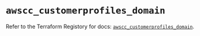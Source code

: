 # `awscc_customerprofiles_domain`

Refer to the Terraform Registory for docs: [`awscc_customerprofiles_domain`](https://registry.terraform.io/providers/hashicorp/awscc/0.70.0/docs/resources/customerprofiles_domain).
